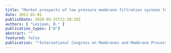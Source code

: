 ```yaml
---
title: "Market prospects of low pressure membrane filtration systems for wastewater treatment"
date: 2011-01-01
publishDate: 2020-05-25T12:28:16Z
authors: [ "Lesjean, B." ]
publication_types: ["0"]
abstract: ""
featured: false
publication: "*International Congress on Membranes and Membrane Processes 2011 (ICOM)*"
---
```


